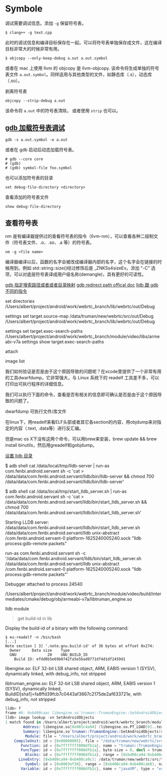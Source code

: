 # Symbole

调试需要调试信息。添加 `-g` 保留符号表。

```
$ clang++ -g text.cpp
```

此时的调试信息和编译目标保存在一起。可以将符号表单独保存成文件，这在编译目标非常大的时候非常有用。

```
$ objcopy --only-keep-debug a.out a.out.symbol
```
或者在 mac 上使用 llvm 的 objcopy 是 llvm-objcopy. 该命令将生成单独的符号表文件 `a.out.symbol`。同样适用与其他类型的文件，如静态库（.s），动态库（.so）。

剥离符号表

```
objcopy --strip-debug a.out
```
该命令将 `a.out` 中的符号表清除。 或者使用 `strip` 也可以。


## [gdb 加载符号表调试](https://stackoverflow.com/questions/20380204/how-to-load-multiple-symbol-files-in-gdb)

```
gdb -s a.out.symbol -e a.out
```

或者在 gdb 启动后动态加载符号表。

```
# gdb --core core
# (gdb) 
# (gdb) symbol-file foo.symbol
```

也可以添加符号表的目录

```
set debug-file-directory <directory>
```

查看添加的符号表文件

```
show debug-file-directory
```


## 查看符号表

nm 是有编译器提供过的查看符号表的指令（llvm-nm），可以查看各种二级制文件（符号表文件、.o、.so、.a 等）的符号表。

```
nm -g <file name>
```

编译器编译以后，函数的名字会被改成编译器内部的名字，这个名字会在链接的时候用到。例如 std::string::size()经过修饰后是 _ZNKSs4sizeEv。添加 "-C" 选项，可以对底层符号表译成用户级名称(demangle)，具有更好的可读性。


[gdb 指定搜索路径或者或者目录映射](https://www.cnblogs.com/eric-geoffrey/p/3365653.html)
[gdb redirect path offical doc](https://sourceware.org/gdb/current/onlinedocs/gdb/Source-Path.html)
[lldb 跟 gdb 不同的指令](https://stackoverflow.com/questions/12973633/lldb-equivalent-of-gdb-directory-command-for-specifying-source-search-path)

set directories  /Users/albert/project/android/work/webrtc_branch/lib/webrtc/out/Debug

settings set target.source-map /data/truman/new/webrtc/src/out/Debug /Users/albert/project/android/work/webrtc_branch/lib/webrtc/out/Debug

settings set target.exec-search-paths /Users/albert/project/android/work/webrtc_branch/module/video/libs/armeabi-v7a
settings show target.exec-search-paths

attach <pid>

image list



我们如何验证是否是由于这个原因导致的问题呢？在xcode里提供了一个非常有用的工具dwarfdump，它非常强大，与 Linux 系统下的 readelf 工具差不多，可以打印出可执行程序的详细信息。

我们可以执行下面的命令，查看是否有相关的信息即可确认是否是由于这个原因导致的问题了。

dwarfdump 可执行文件/库文件


在linux下，用readelf来看ELF头部或者其它各section的内容，用objdump来对指定的内容（.text, .data等）进行反汇编。

但是mac os X下没有这两个命令，可以用brew来安装，brew update && brew install binutils，然后用greadelf和gobjdump。

[设置 lldb 目录](https://www.it1352.com/620131.html)


$ adb shell cat /data/local/tmp/lldb-server | run-as com.fenbi.android.servant sh -c 'cat > /data/data/com.fenbi.android.servant/lldb/bin/lldb-server && chmod 700 /data/data/com.fenbi.android.servant/lldb/bin/lldb-server'

$ adb shell cat /data/local/tmp/start_lldb_server.sh | run-as com.fenbi.android.servant sh -c 'cat > /data/data/com.fenbi.android.servant/lldb/bin/start_lldb_server.sh && chmod 700 /data/data/com.fenbi.android.servant/lldb/bin/start_lldb_server.sh'

Starting LLDB server: /data/data/com.fenbi.android.servant/lldb/bin/start_lldb_server.sh /data/data/com.fenbi.android.servant/lldb unix-abstract /com.fenbi.android.servant-0 platform-1625240005240.sock "lldb process:gdb-remote packets"

run-as com.fenbi.android.servant sh -c '/data/data/com.fenbi.android.servant/lldb/bin/start_lldb_server.sh /data/data/com.fenbi.android.servant/lldb unix-abstract /com.fenbi.android.servant-0 platform-1625240005240.sock "lldb process:gdb-remote packets"'


Debugger attached to process 24540



/Users/albert/project/android/work/webrtc_branch/module/video/build/intermediates/cmake/debug/obj/armeabi-v7a/libtruman_engine.so

lldb module

> get build-id in lib

Display the build-id of a binary with the following command:
```
$ eu-readelf -n /bin/bash
[...]
Note section [ 3] '.note.gnu.build-id' of 36 bytes at offset 0x274:
  Owner		Data size    Type
  GNU		       20    GNU_BUILD_ID
    Build ID: efdd0b5e69b0742fa5e5bad0771df4d1df2459d1
```

libengine.so:
ELF 32-bit LSB shared object, ARM, EABI5 version 1 (SYSV), dynamically linked, with debug_info, not stripped

libtruman_engine.so: 
ELF 32-bit LSB shared object, ARM, EABI5 version 1 (SYSV), dynamically linked, BuildID[sha1]=fa8ffd39fcb7c0443af3667c2175de2af633721e, with debug_info, not stripped


```s
lldb> f
frame #0: 0xb400caac libengine.so`truman::TrumanEngine::SetAndroidObjects(javaVM=0x00000000) at truman_engine_impl.cc:206:5
lldb> image lookup -vn SetAndroidObjects
1 match found in /Users/albert/project/android/work/webrtc_branch/module/video/libs/armeabi-v7a/libengine.so:
        Address: libengine.so[0x001c4a94] (libengine.so.PT_LOAD[0]..text + 137812)
        Summary: libengine.so`truman::TrumanEngine::SetAndroidObjects(void*) at truman_engine_impl.cc:201
         Module: file = "/Users/albert/project/android/work/webrtc_branch/module/video/libs/armeabi-v7a/libengine.so", arch = "arm"
    CompileUnit: id = {0x00000005}, file = "/data/truman/new/webrtc/src/truman_live/engine/truman_engine_impl.cc", language = "c++"
       Function: id = {0x7fffffff000dfb1a}, name = "truman::TrumanEngine::SetAndroidObjects(void*)", mangled = "_ZN6truman12TrumanEngine17SetAndroidObjectsEPv", range = [0xb400ca94-0xb400cab8)
       FuncType: id = {0x7fffffff000dfb1a}, byte-size = 0, decl = truman_engine.h:25, compiler_type = "int (void *)"
         Blocks: id = {0x7fffffff000dfb1a}, range = [0xb400ca94-0xb400cab8)
      LineEntry: [0xb400ca94-0xb400ca9c): /data/truman/new/webrtc/src/truman_live/engine/truman_engine_impl.cc:201
         Symbol: id = {0x0003ef38}, range = [0xb400ca94-0xb400cab8), name="truman::TrumanEngine::SetAndroidObjects(void*)", mangled="_ZN6truman12TrumanEngine17SetAndroidObjectsEPv"
       Variable: id = {0x7fffffff000dfb2c}, name = "javaVM", type = "void *", location = DW_OP_fbreg +4, decl = truman_engine_impl.cc:201
```